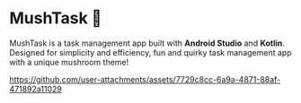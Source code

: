 # MushTask 🍄  

MushTask is a task management app built with **Android Studio** and **Kotlin**. Designed for simplicity and efficiency, fun and quirky task management app with a unique mushroom theme!

https://github.com/user-attachments/assets/7729c8cc-6a9a-4871-88af-471892a11029

